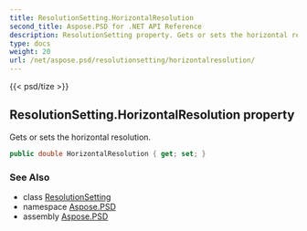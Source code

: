 ```yaml
---
title: ResolutionSetting.HorizontalResolution
second_title: Aspose.PSD for .NET API Reference
description: ResolutionSetting property. Gets or sets the horizontal resolution
type: docs
weight: 20
url: /net/aspose.psd/resolutionsetting/horizontalresolution/
---
```

{{< psd/tize >}}
## ResolutionSetting.HorizontalResolution property

Gets or sets the horizontal resolution.

```csharp
public double HorizontalResolution { get; set; }
```

### See Also

* class [ResolutionSetting](../)
* namespace [Aspose.PSD](../../resolutionsetting/)
* assembly [Aspose.PSD](../../../)


